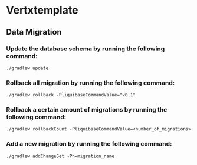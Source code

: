 # Vertxtemplate

## Data Migration

### Update the database schema by running the following command:

```shell
./gradlew update
```

### Rollback all migration by running the following command:

```shell
./gradlew rollback -PliquibaseCommandValue="v0.1"
```

### Rollback a certain amount of migrations by running the following command:

```shell
./gradlew rollbackCount -PliquibaseCommandValue=<number_of_migrations>
```

### Add a new migration by running the following command:

```shell
./gradlew addChangeSet -Pn=migration_name
```
